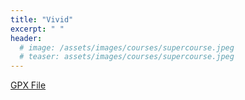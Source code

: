 ```yaml
---
title: "Vivid"
excerpt: " "
header:
  # image: /assets/images/courses/supercourse.jpeg
  # teaser: assets/images/courses/supercourse.jpeg
---
```


<div class="strava-embed-placeholder" data-embed-type="route" data-embed-id="3362059075825564772" data-full-width="true" data-style="standard" data-club-id="109154" data-from-embed="false"></div><script src="https://strava-embeds.com/embed.js"></script>

<a href="\assets\gpx_files\vivid.gpx">GPX File</a>
